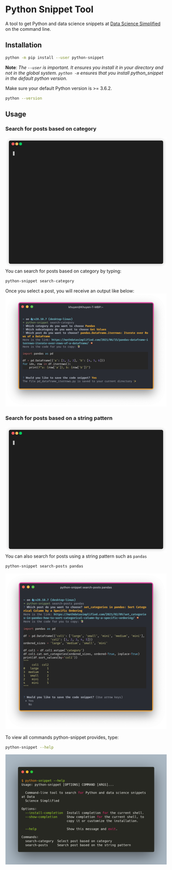 # Python Snippet Tool

A tool to get Python and data science snippets at [Data Science Simplified](https://mathdatasimplified.com/) on the command line. 

## Installation
```bash
python -m pip install --user python-snippet
```
**Note**: _The `--user` is important. It ensures you install it in your directory and not in the global system. `python -m` ensures that you install python_snippet in the default python version._

Make sure your default Python version is >= 3.6.2.
```bash
python --version
```


## Usage
### Search for posts based on category
![gif](https://github.com/khuyentran1401/python_snippet/blob/master/images/search_category.gif?raw=true)
You can search for posts based on category by typing:
```bash
python-snippet search-category
```
Once you select a post, you will receive an output like below:
![image](https://github.com/khuyentran1401/python_snippet/blob/master/images/search_category.png?raw=True)
### Search for posts based on a string pattern
![gif](https://github.com/khuyentran1401/python_snippet/blob/master/images/search_posts.gif?raw=true)
You can also search for posts using a string pattern such as `pandas`
```bash
python-snippet search-posts pandas
```
![image](https://github.com/khuyentran1401/python_snippet/blob/master/images/search_posts_pandas.png?raw=true)

To view all commands python-snippet provides, type:
```bash
python-snippet --help
```
![image](https://github.com/khuyentran1401/python_snippet/blob/master/images/help.png?raw=true)
